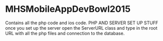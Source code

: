# MHSMobileAppDevBowl2015
Contains all the php code and ios code. PHP AND SERVER SET UP STUFF
once you set up the server open the ServerURL class and type in the root URL with all the php files and connection to the database.
